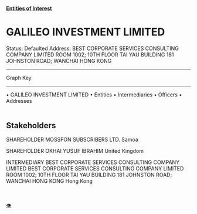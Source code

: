 #### [Entities of Interest](/list.html)
<link rel="stylesheet" type="text/css" href="../../assets/style.css">

<style>
body{background-image:url("http://eoi-graphs.s3-website-eu-west-1.amazonaws.com/GALILEO_INVESTMENT_LIMITED.png");background-repeat: no-repeat;background-size: contain;}
.markdown>p>span{background-color: white;}
</style>

# GALILEO INVESTMENT LIMITED
<span>Status: Defaulted
Address: BEST CORPORATE SERVICES CONSULTING COMPANY LIMITED ROOM 1002; 10TH FLOOR TAI YAU BUILDING 181 JOHNSTON ROAD; WANCHAI HONG KONG
</span>

---



<div class="legend">
Graph Key
<hr>
<span class="focus">• GALILEO INVESTMENT LIMITED</span>
<span class="entity">• Entities</span>
<span class="intermediary">• Intermediaries</span>
<span class="officer">• Officers</span>
<span class="address">• Addresses</span>
</div><br>


## Stakeholders
<span>SHAREHOLDER
MOSSFON SUBSCRIBERS LTD.
Samoa
</span>

<span>SHAREHOLDER
OKHAI YUSUF IBRAHIM
United Kingdom
</span>

<span>INTERMEDIARY
BEST CORPORATE SERVICES CONSULTING COMPANY LIMITED
BEST CORPORATE SERVICES CONSULTING COMPANY LIMITED ROOM 1002; 10TH FLOOR TAI YAU BUILDING 181 JOHNSTON ROAD; WANCHAI HONG KONG
Hong Kong
</span>


<br><br><a class="contribute_button" href="Readme.md">👁</a>